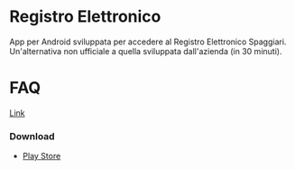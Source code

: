 # Registro Elettronico #

App per Android sviluppata per accedere al Registro Elettronico Spaggiari. Un'alternativa non ufficiale a quella sviluppata dall'azienda (in 30 minuti).

# FAQ #
[Link](https://gist.github.com/simoneluconi/d33d727a974508c24390384fd468fdb0)

### Download ###
* [Play Store](https://play.google.com/store/apps/details?id=com.sharpdroid.registroelettronico&hl=it)